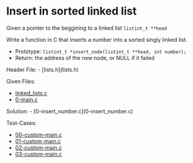 # Insert in sorted linked list #
Given a pointer to the beggining to a linked list `listint_t **head`

Write a function in C that inserts a number into a sorted singly linked list.

- Prototype: `listint_t *insert_node(listint_t **head, int number);`
- Return: the address of the new node, or NULL if it failed

<div style="display: flexbox; flex-direction: rows;">
<div>
Header File:
- [lists.h](lists.h)

Given Files:
- [linked_lists.c](linked_lists.c)
- [0-main.c](0-main.c)
</div>
<div>
Solution:
- [0-insert_number.c](0-insert_number.c)

Test-Cases:
- [00-custom-main.c](00-custom-main.c)
- [01-custom-main.c](01-custom-main.c)
- [02-custom-main.c](02-custom-main.c)
- [03-custom-main.c](03-custom-main.c)
</div>
</div>
